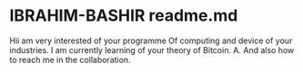 # IBRAHIM-BASHIR readme.md
 Hii am very interested of your programme
 Of computing and device of your industries.
 I am currently learning of your theory of Bitcoin.
A.  And also how to reach me in the collaboration.
